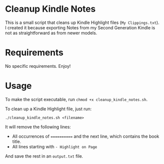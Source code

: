 # Cleanup Kindle Notes

This is a small script that cleans up Kindle Highlight files (`My Clippings.txt`). I created it because exporting Notes from my Second Generation Kindle is not as straightforward as from newer models.

# Requirements

No specific requirements. Enjoy!

# Usage

To make the script executable, run `chmod +x cleanup_kindle_notes.sh`.

To clean up a Kindle Highlight file, just run: 

`./cleanup_kindle_notes.sh <filename>` 

It will remove the following lines:

* All occurrences of `==========` and the next line, which contains the book title.
* All lines starting with `- Highlight on Page`

And save the rest in an `output.txt` file.
